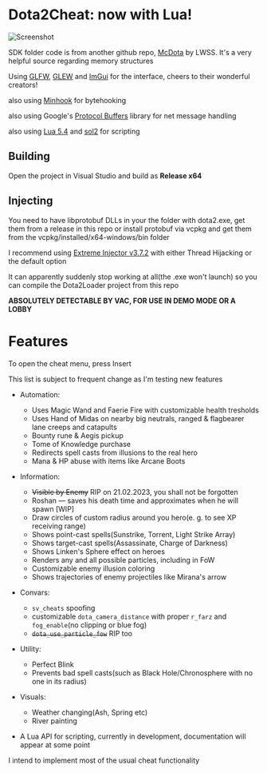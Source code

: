 # Dota2Cheat: now with Lua!

![Screenshot](https://user-images.githubusercontent.com/66470490/220915529-598f1e87-3047-4dc2-928b-9901808e321f.png)

SDK folder code is from another github repo, [McDota](https://github.com/LWSS/McDota) by LWSS. It's a very helpful source regarding memory structures

Using [GLFW](https://github.com/glfw/glfw), [GLEW](https://glew.sourceforge.net/) and [ImGui](https://github.com/ocornut/imgui) for the interface, cheers to their wonderful creators!

also using [Minhook](https://github.com/TsudaKageyu/minhook) for bytehooking

also using Google's [Protocol Buffers](https://github.com/protocolbuffers/protobuf) library for net message handling

also using [Lua 5.4](https://www.lua.org/) and [sol2](https://github.com/ThePhD/sol2) for scripting

## Building
Open the project in Visual Studio and build as **Release x64**

## Injecting
You need to have libprotobuf DLLs in your the folder with dota2.exe, get them from a release in this repo or install protobuf via vcpkg and get them from the vcpkg/installed/x64-windows/bin folder

I recommend using [Extreme Injector v3.7.2](https://www.unknowncheats.me/forum/downloads.php?do=file&id=21570) with either Thread Hijacking or the default option

It can apparently suddenly stop working at all(the .exe won't launch) so you can compile the Dota2Loader project from this repo

**ABSOLUTELY DETECTABLE BY VAC, FOR USE IN DEMO MODE OR A LOBBY**

# Features
To open the cheat menu, press Insert

This list is subject to frequent change as I'm testing new features

* Automation:
  * Uses Magic Wand and Faerie Fire with customizable health tresholds
  * Uses Hand of Midas on nearby big neutrals, ranged & flagbearer lane creeps and catapults
  * Bounty rune & Aegis pickup
  * Tome of Knowledge purchase
  * Redirects spell casts from illusions to the real hero
  * Mana & HP abuse with items like Arcane Boots

* Information:
  * ~~Visible by Enemy~~ RIP on 21.02.2023, you shall not be forgotten
  * Roshan — saves his death time and approximates when he will spawn [WIP]
  * Draw circles of custom radius around you hero(e. g. to see XP receiving range)
  * Shows point-cast spells(Sunstrike, Torrent, Light Strike Array)
  * Shows target-cast spells(Assassinate, Charge of Darkness)
  * Shows Linken's Sphere effect on heroes
  * Renders any and all possible particles, including in FoW
  * Customizable enemy illusion coloring
  * Shows trajectories of enemy projectiles like Mirana's arrow
 
* Convars:
  * `sv_cheats` spoofing
  * customizable `dota_camera_distance` with proper `r_farz` and `fog_enable`(no clipping or blue fog)
  * ~~`dota_use_particle_fow`~~ RIP too

* Utility:
  * Perfect Blink
  * Prevents bad spell casts(such as Black Hole/Chronosphere with no one in its radius)

* Visuals:
  * Weather changing(Ash, Spring etc)
  * River painting

* A Lua API for scripting, currently in development, documentation will appear at some point

I intend to implement most of the usual cheat functionality

